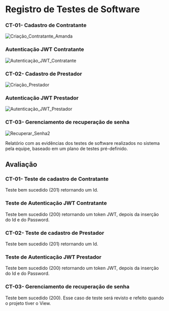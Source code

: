 # Registro de Testes de Software

### CT-01- Cadastro de Contratante
![Criação_Contratante_Amanda](https://github.com/ICEI-PUC-Minas-PMV-ADS/pmv-ads-2024-1-e4-proj-infra-t4-connectlocal/assets/98750413/24cc494c-0784-4bf3-81fc-587a05cd61dc)

### Autenticação JWT Contratante
![Autenticação_JWT_Contratante](https://github.com/ICEI-PUC-Minas-PMV-ADS/pmv-ads-2024-1-e4-proj-infra-t4-connectlocal/assets/98750413/7e5064bf-131e-4643-9115-859bc1f3044f)

### CT-02- Cadastro de Prestador
![Criação_Prestador](https://github.com/ICEI-PUC-Minas-PMV-ADS/pmv-ads-2024-1-e4-proj-infra-t4-connectlocal/assets/98750413/dcc0aeda-b277-477d-ad74-c43a4a9750bc)

### Autenticação JWT Prestador
![Autenticação_JWT_Prestador](https://github.com/ICEI-PUC-Minas-PMV-ADS/pmv-ads-2024-1-e4-proj-infra-t4-connectlocal/assets/98750413/9c2e375d-5a37-4e18-b1d5-b0720e7f31df)

### CT-03- Gerenciamento de recuperação de senha
![Recuperar_Senha2](https://github.com/ICEI-PUC-Minas-PMV-ADS/pmv-ads-2024-1-e4-proj-infra-t4-connectlocal/assets/98750413/8c3f7a5f-647b-4ddb-89fc-3db65b79f2b9)


Relatório com as evidências dos testes de software realizados no sistema pela equipe, baseado em um plano de testes pré-definido.

## Avaliação

### CT-01- Teste de cadastro de Contratante
Teste bem sucedido (201) retornando um Id.

### Teste de Autenticação JWT Contratante
Teste bem sucedido (200) retornando um token JWT, depois da inserção do Id e do Password.

### CT-02- Teste de cadastro de Prestador
Teste bem sucedido (201) retornando um Id.

### Teste de Autenticação JWT Prestador
Teste bem sucedido (200) retornando um token JWT, depois da inserção do Id e do Password.

### CT-03- Gerenciamento de recuperação de senha
Teste bem sucedido (200). Esse caso de teste será revisto e refeito quando o projeto tiver o View. 




